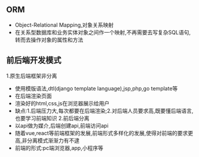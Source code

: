## ORM
- Object-Relational Mapping,对象关系映射
- 在关系型数据库和业务实体对象之间作一个映射,不再需要去写复杂SQL语句,转而去操作对象的属性和方法

## 前后端开发模式
1.原生后端框架非分离
- 使用模版语法,dtl(django template language),jsp,php,go template等
- 在后端渲染页面
- 渲染好的html,css,js在浏览器展示给用户
- 缺点:1.后端压力大,每次都要在后端渲染;2.对后端人员要求高,既要懂后端语言,也要学习前端知识
2.前后端分离
- 以api做为媒介,后端创建api,前端访问api
- 随着vue,react等前端框架的发展,前端形式多样化的发展,使得对前端的要求更高,非分离模式渐渐力有不逮
- 前端的形式:pc端浏览器,app,小程序等
